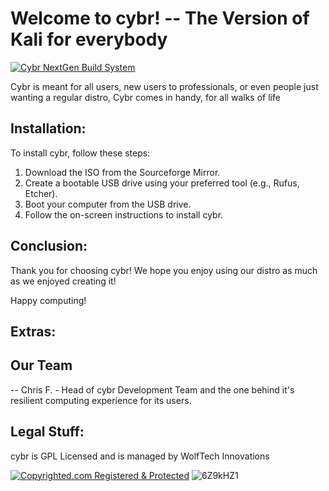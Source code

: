 
# Welcome to cybr! -- The Version of Kali for everybody

[![Cybr NextGen Build System](https://github.com/WolfTech-Innovations/cybr/actions/workflows/build.yaml/badge.svg)](https://github.com/WolfTech-Innovations/cybr/actions/workflows/build.yaml)

Cybr is meant for all users, new users to professionals, or even people just wanting a regular distro, Cybr comes in handy, for all walks of life

## Installation:

To install cybr, follow these steps:

1. Download the ISO from the Sourceforge Mirror.
2. Create a bootable USB drive using your preferred tool (e.g., Rufus, Etcher).
3. Boot your computer from the USB drive.
4. Follow the on-screen instructions to install cybr.

## Conclusion:

Thank you for choosing cybr! We hope you enjoy using our distro as much as we enjoyed creating it!

Happy computing!

## Extras: 

## Our Team

-- Chris F. - Head of cybr Development Team and the one behind it's resilient computing experience for its users.

## Legal Stuff:

cybr is GPL Licensed and is managed by WolfTech Innovations

[![Copyrighted.com Registered & Protected](https://static.copyrighted.com/badges/125x75/04.png)](https://app.copyrighted.com/work/GW0cSbajaE2ZDg9X "Copyrighted.com Registered & Protected")
![6Z9kHZ1](https://github.com/user-attachments/assets/44eeeff3-821d-4066-9933-9323d284a394)
